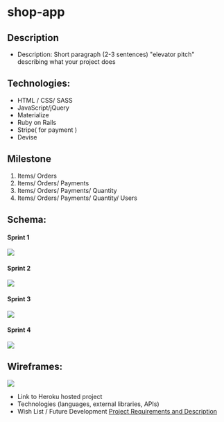 # shop-app

## Description
* Description: Short paragraph (2-3 sentences) "elevator pitch" describing what your project does

## Technologies:
- HTML / CSS/ SASS
- JavaScript/jQuery
- Materialize
- Ruby on Rails 
- Stripe( for payment )
- Devise 

## Milestone
 1. Items/ Orders
 2. Items/ Orders/ Payments
 3. Items/ Orders/ Payments/ Quantity
 4. Items/ Orders/ Payments/ Quantity/ Users
 
 
## Schema:
#### Sprint 1
![](https://dl.dropboxusercontent.com/s/1wr08vlwt5claop/modesl.jpg?dl=0)
 
#### Sprint 2 
![](https://dl.dropboxusercontent.com/s/nlvwjc61s643azx/models2.jpg?dl=0)
 
#### Sprint 3
![](https://dl.dropboxusercontent.com/s/d8wrwafkkkhktgg/models3.jpg?dl=0)

#### Sprint 4
![](https://dl.dropboxusercontent.com/s/bzjhcg9uzc72t2i/models4.jpg?dl=0)



## Wireframes:

![](https://dl.dropboxusercontent.com/s/rg29eh3d8k0b7qz/wire1.jpg?dl=0)





* Link to Heroku hosted project
* Technologies (languages, external libraries, APIs)
* Wish List / Future Development
[Project Requirements and Description](https://github.com/sf-wdi-gaia/project-03#project-planning-deliverables)
